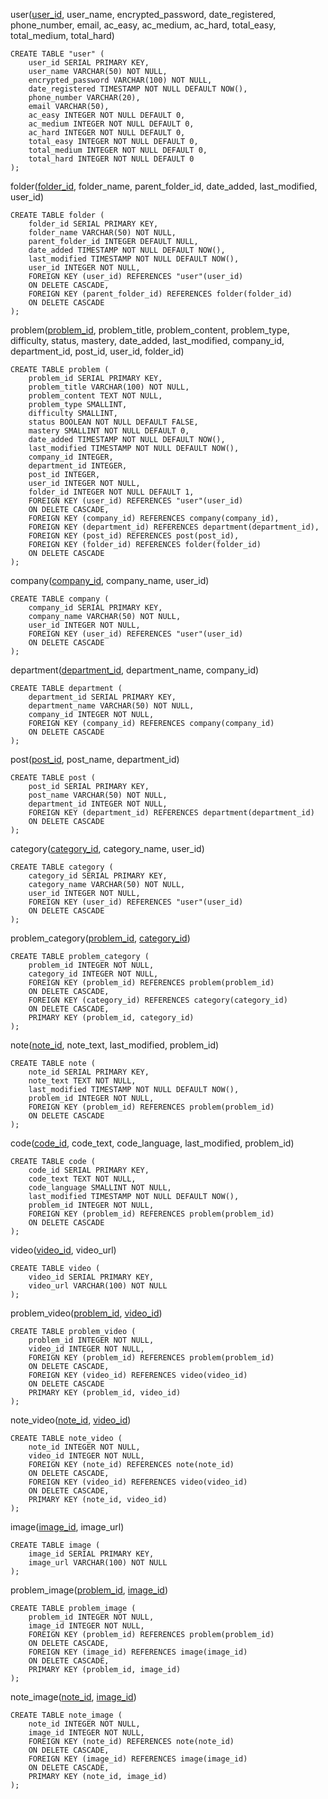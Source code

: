 user(<u>user_id</u>, user_name, encrypted_password, date_registered, phone_number, email, ac_easy, ac_medium, ac_hard, total_easy, total_medium, total_hard)
```PgSQL
CREATE TABLE "user" (
    user_id SERIAL PRIMARY KEY,
    user_name VARCHAR(50) NOT NULL,
    encrypted_password VARCHAR(100) NOT NULL,
    date_registered TIMESTAMP NOT NULL DEFAULT NOW(),
    phone_number VARCHAR(20),
    email VARCHAR(50),
    ac_easy INTEGER NOT NULL DEFAULT 0,
    ac_medium INTEGER NOT NULL DEFAULT 0,
    ac_hard INTEGER NOT NULL DEFAULT 0,
    total_easy INTEGER NOT NULL DEFAULT 0,
    total_medium INTEGER NOT NULL DEFAULT 0,
    total_hard INTEGER NOT NULL DEFAULT 0
);
```

folder(<u>folder_id</u>, folder_name, parent_folder_id, date_added, last_modified, user_id)
```PgSQL
CREATE TABLE folder (
    folder_id SERIAL PRIMARY KEY,
    folder_name VARCHAR(50) NOT NULL,
    parent_folder_id INTEGER DEFAULT NULL,
    date_added TIMESTAMP NOT NULL DEFAULT NOW(),
    last_modified TIMESTAMP NOT NULL DEFAULT NOW(),
    user_id INTEGER NOT NULL,
    FOREIGN KEY (user_id) REFERENCES "user"(user_id)
    ON DELETE CASCADE,
    FOREIGN KEY (parent_folder_id) REFERENCES folder(folder_id)
    ON DELETE CASCADE
);
```

problem(<u>problem_id</u>, problem_title, problem_content, problem_type, difficulty, status, mastery, date_added, last_modified, company_id, department_id, post_id, user_id, folder_id)
```PgSQL
CREATE TABLE problem (
    problem_id SERIAL PRIMARY KEY,
    problem_title VARCHAR(100) NOT NULL,
    problem_content TEXT NOT NULL,
    problem_type SMALLINT,
    difficulty SMALLINT,
    status BOOLEAN NOT NULL DEFAULT FALSE,
    mastery SMALLINT NOT NULL DEFAULT 0,
    date_added TIMESTAMP NOT NULL DEFAULT NOW(),
    last_modified TIMESTAMP NOT NULL DEFAULT NOW(),
    company_id INTEGER,
    department_id INTEGER,
    post_id INTEGER,
    user_id INTEGER NOT NULL,
    folder_id INTEGER NOT NULL DEFAULT 1,
    FOREIGN KEY (user_id) REFERENCES "user"(user_id)
    ON DELETE CASCADE,
    FOREIGN KEY (company_id) REFERENCES company(company_id),
    FOREIGN KEY (department_id) REFERENCES department(department_id),
    FOREIGN KEY (post_id) REFERENCES post(post_id),
    FOREIGN KEY (folder_id) REFERENCES folder(folder_id)
    ON DELETE CASCADE
);
```


company(<u>company_id</u>, company_name, user_id)
```PgSQL
CREATE TABLE company (
    company_id SERIAL PRIMARY KEY,
    company_name VARCHAR(50) NOT NULL,
    user_id INTEGER NOT NULL,
    FOREIGN KEY (user_id) REFERENCES "user"(user_id)
    ON DELETE CASCADE
);
```


department(<u>department_id</u>, department_name, company_id)
```PgSQL
CREATE TABLE department (
    department_id SERIAL PRIMARY KEY,
    department_name VARCHAR(50) NOT NULL,
    company_id INTEGER NOT NULL,
    FOREIGN KEY (company_id) REFERENCES company(company_id)
    ON DELETE CASCADE
);
```

post(<u>post_id</u>, post_name, department_id)
```PgSQL
CREATE TABLE post (
    post_id SERIAL PRIMARY KEY,
    post_name VARCHAR(50) NOT NULL,
    department_id INTEGER NOT NULL,
    FOREIGN KEY (department_id) REFERENCES department(department_id)
    ON DELETE CASCADE
);
```

category(<u>category_id</u>, category_name, user_id)
```PgSQL
CREATE TABLE category (
    category_id SERIAL PRIMARY KEY,
    category_name VARCHAR(50) NOT NULL,
    user_id INTEGER NOT NULL,
    FOREIGN KEY (user_id) REFERENCES "user"(user_id)
    ON DELETE CASCADE
);
```

problem_category(<u>problem_id</u>, <u>category_id</u>)
```PgSQL
CREATE TABLE problem_category (
    problem_id INTEGER NOT NULL,
    category_id INTEGER NOT NULL,
    FOREIGN KEY (problem_id) REFERENCES problem(problem_id)
    ON DELETE CASCADE,
    FOREIGN KEY (category_id) REFERENCES category(category_id)
    ON DELETE CASCADE,
    PRIMARY KEY (problem_id, category_id)
);
```


note(<u>note_id</u>, note_text, last_modified, problem_id)
```PgSQL
CREATE TABLE note (
    note_id SERIAL PRIMARY KEY,
    note_text TEXT NOT NULL,
    last_modified TIMESTAMP NOT NULL DEFAULT NOW(),
    problem_id INTEGER NOT NULL,
    FOREIGN KEY (problem_id) REFERENCES problem(problem_id)
    ON DELETE CASCADE
);
```

code(<u>code_id</u>, code_text, code_language, last_modified, problem_id)
```PgSQL
CREATE TABLE code (
    code_id SERIAL PRIMARY KEY,
    code_text TEXT NOT NULL,
    code_language SMALLINT NOT NULL,
    last_modified TIMESTAMP NOT NULL DEFAULT NOW(),
    problem_id INTEGER NOT NULL,
    FOREIGN KEY (problem_id) REFERENCES problem(problem_id)
    ON DELETE CASCADE
);
```

video(<u>video_id</u>, video_url)
```PgSQL
CREATE TABLE video (
    video_id SERIAL PRIMARY KEY,
    video_url VARCHAR(100) NOT NULL
);
```

problem_video(<u>problem_id</u>, <u>video_id</u>)
```PgSQL
CREATE TABLE problem_video (
    problem_id INTEGER NOT NULL,
    video_id INTEGER NOT NULL,
    FOREIGN KEY (problem_id) REFERENCES problem(problem_id)
    ON DELETE CASCADE,
    FOREIGN KEY (video_id) REFERENCES video(video_id)
    ON DELETE CASCADE
    PRIMARY KEY (problem_id, video_id)
);
```

note_video(<u>note_id</u>, <u>video_id</u>)
```PgSQL
CREATE TABLE note_video (
    note_id INTEGER NOT NULL,
    video_id INTEGER NOT NULL,
    FOREIGN KEY (note_id) REFERENCES note(note_id)
    ON DELETE CASCADE,
    FOREIGN KEY (video_id) REFERENCES video(video_id)
    ON DELETE CASCADE,
    PRIMARY KEY (note_id, video_id)
);
```

image(<u>image_id</u>, image_url)
```PgSQL
CREATE TABLE image (
    image_id SERIAL PRIMARY KEY,
    image_url VARCHAR(100) NOT NULL
);
```

problem_image(<u>problem_id</u>, <u>image_id</u>)
```PgSQL
CREATE TABLE problem_image (
    problem_id INTEGER NOT NULL,
    image_id INTEGER NOT NULL,
    FOREIGN KEY (problem_id) REFERENCES problem(problem_id)
    ON DELETE CASCADE,
    FOREIGN KEY (image_id) REFERENCES image(image_id)
    ON DELETE CASCADE,
    PRIMARY KEY (problem_id, image_id)
);
```

note_image(<u>note_id</u>, <u>image_id</u>)
```PgSQL
CREATE TABLE note_image (
    note_id INTEGER NOT NULL,
    image_id INTEGER NOT NULL,
    FOREIGN KEY (note_id) REFERENCES note(note_id)
    ON DELETE CASCADE,
    FOREIGN KEY (image_id) REFERENCES image(image_id)
    ON DELETE CASCADE,
    PRIMARY KEY (note_id, image_id)
);
```